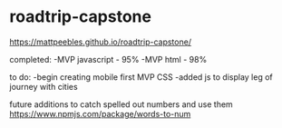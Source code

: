 # roadtrip-capstone

https://mattpeebles.github.io/roadtrip-capstone/

completed:
-MVP javascript - 95%
-MVP html - 98%

to do:
-begin creating mobile first MVP CSS
-added js to display leg of journey with cities

future additions
	to catch spelled out numbers and use them
		https://www.npmjs.com/package/words-to-num
